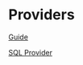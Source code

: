 # Providers

[Guide](https://klasa.js.org/#/docs/klasa/master/Piece%20Basics/CreatingProviders)

[SQL Provider](https://klasa.js.org/#/docs/klasa/master/Piece%20Basics/CreatingSQLProviders)
